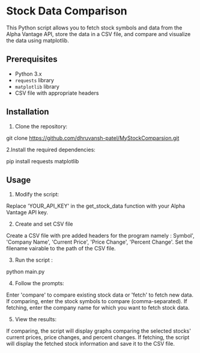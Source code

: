 # Stock Data Comparison

This Python script allows you to fetch stock symbols and data from the Alpha Vantage API, store the data in a CSV file, and compare and visualize the data using matplotlib.

## Prerequisites

- Python 3.x
- `requests` library
- `matplotlib` library
- CSV file with appropriate headers

## Installation

 1. Clone the repository:

 git clone https://github.com/dhruvansh-patel/MyStockComparsion.git

2.Install the required dependencies:

 pip install requests matplotlib

## Usage

1. Modify the script:

 Replace 'YOUR_API_KEY' in the get_stock_data function with your Alpha Vantage API key.

2. Create and set CSV file

 Create a CSV file with pre added headers for the program namely : Symbol', 'Company Name', 'Current Price', 'Price Change', 'Percent Change'.
 Set the filename vairable to the path of the CSV file. 	

3. Run the script :

 python main.py

4. Follow the prompts:

 Enter 'compare' to compare existing stock data or 'fetch' to fetch new data.
 If comparing, enter the stock symbols to compare (comma-separated).
 If fetching, enter the company name for which you want to fetch stock data.

5. View the results:

 If comparing, the script will display graphs comparing the selected stocks' current prices, price changes, and percent changes.
 If fetching, the script will display the fetched stock information and save it to the CSV file.


